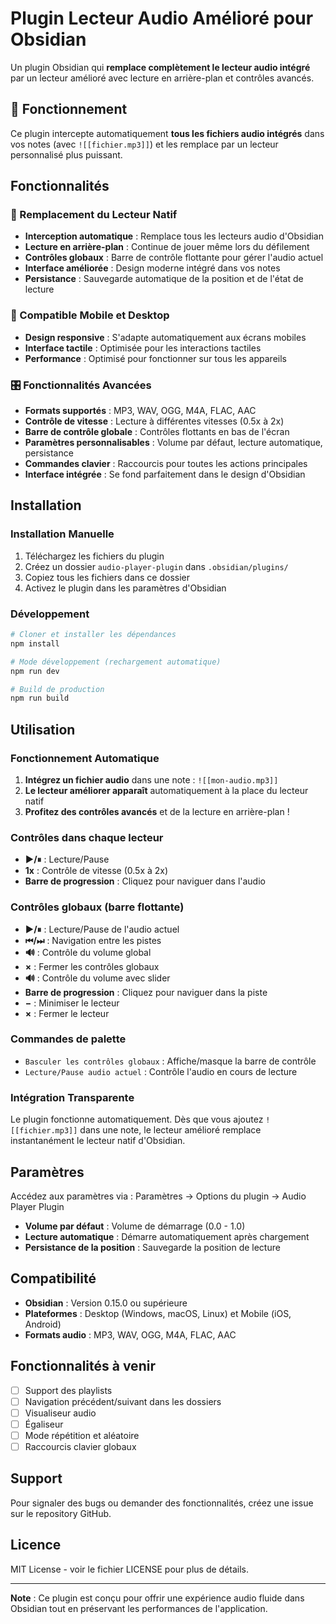 # Plugin Lecteur Audio Amélioré pour Obsidian

Un plugin Obsidian qui **remplace complètement le lecteur audio intégré** par un lecteur amélioré avec lecture en arrière-plan et contrôles avancés.

## 🎯 Fonctionnement

Ce plugin intercepte automatiquement **tous les fichiers audio intégrés** dans vos notes (avec `![[fichier.mp3]]`) et les remplace par un lecteur personnalisé plus puissant.

## Fonctionnalités

### 🎵 Remplacement du Lecteur Natif
- **Interception automatique** : Remplace tous les lecteurs audio d'Obsidian
- **Lecture en arrière-plan** : Continue de jouer même lors du défilement
- **Contrôles globaux** : Barre de contrôle flottante pour gérer l'audio actuel
- **Interface améliorée** : Design moderne intégré dans vos notes
- **Persistance** : Sauvegarde automatique de la position et de l'état de lecture

### 📱 Compatible Mobile et Desktop
- **Design responsive** : S'adapte automatiquement aux écrans mobiles
- **Interface tactile** : Optimisée pour les interactions tactiles
- **Performance** : Optimisé pour fonctionner sur tous les appareils

### 🎛️ Fonctionnalités Avancées
- **Formats supportés** : MP3, WAV, OGG, M4A, FLAC, AAC
- **Contrôle de vitesse** : Lecture à différentes vitesses (0.5x à 2x)
- **Barre de contrôle globale** : Contrôles flottants en bas de l'écran
- **Paramètres personnalisables** : Volume par défaut, lecture automatique, persistance
- **Commandes clavier** : Raccourcis pour toutes les actions principales
- **Interface intégrée** : Se fond parfaitement dans le design d'Obsidian

## Installation

### Installation Manuelle
1. Téléchargez les fichiers du plugin
2. Créez un dossier `audio-player-plugin` dans `.obsidian/plugins/`
3. Copiez tous les fichiers dans ce dossier
4. Activez le plugin dans les paramètres d'Obsidian

### Développement
```bash
# Cloner et installer les dépendances
npm install

# Mode développement (rechargement automatique)
npm run dev

# Build de production
npm run build
```

## Utilisation

### Fonctionnement Automatique
1. **Intégrez un fichier audio** dans une note : `![[mon-audio.mp3]]`
2. **Le lecteur améliorer apparaît** automatiquement à la place du lecteur natif
3. **Profitez des contrôles avancés** et de la lecture en arrière-plan !

### Contrôles dans chaque lecteur
- **▶/⏸** : Lecture/Pause
- **1x** : Contrôle de vitesse (0.5x à 2x)
- **Barre de progression** : Cliquez pour naviguer dans l'audio

### Contrôles globaux (barre flottante)
- **▶/⏸** : Lecture/Pause de l'audio actuel
- **⏮/⏭** : Navigation entre les pistes
- **🔊** : Contrôle du volume global
- **×** : Fermer les contrôles globaux
- **🔊** : Contrôle du volume avec slider
- **Barre de progression** : Cliquez pour naviguer dans la piste
- **−** : Minimiser le lecteur
- **×** : Fermer le lecteur

### Commandes de palette
- `Basculer les contrôles globaux` : Affiche/masque la barre de contrôle
- `Lecture/Pause audio actuel` : Contrôle l'audio en cours de lecture

### Intégration Transparente
Le plugin fonctionne automatiquement. Dès que vous ajoutez `![[fichier.mp3]]` dans une note, le lecteur amélioré remplace instantanément le lecteur natif d'Obsidian.

## Paramètres

Accédez aux paramètres via : Paramètres → Options du plugin → Audio Player Plugin

- **Volume par défaut** : Volume de démarrage (0.0 - 1.0)
- **Lecture automatique** : Démarre automatiquement après chargement
- **Persistance de la position** : Sauvegarde la position de lecture

## Compatibilité

- **Obsidian** : Version 0.15.0 ou supérieure
- **Plateformes** : Desktop (Windows, macOS, Linux) et Mobile (iOS, Android)
- **Formats audio** : MP3, WAV, OGG, M4A, FLAC, AAC

## Fonctionnalités à venir

- [ ] Support des playlists
- [ ] Navigation précédent/suivant dans les dossiers
- [ ] Visualiseur audio
- [ ] Égaliseur
- [ ] Mode répétition et aléatoire
- [ ] Raccourcis clavier globaux

## Support

Pour signaler des bugs ou demander des fonctionnalités, créez une issue sur le repository GitHub.

## Licence

MIT License - voir le fichier LICENSE pour plus de détails.

---

**Note** : Ce plugin est conçu pour offrir une expérience audio fluide dans Obsidian tout en préservant les performances de l'application.

